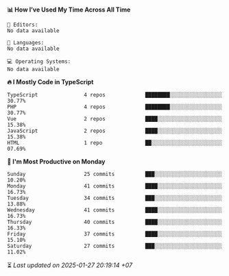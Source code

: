 <!--START_SECTION:readme-stats-->
**📊 How I’ve Used My Time Across All Time**

```text
📝 Editors:
No data available

💬 Languages:
No data available

💻 Operating Systems:
No data available
```

**🔥 I Mostly Code in TypeScript**

```text
TypeScript               4 repos             ████████░░░░░░░░░░░░░░░░░   30.77%
PHP                      4 repos             ████████░░░░░░░░░░░░░░░░░   30.77%
Vue                      2 repos             ████░░░░░░░░░░░░░░░░░░░░░   15.38%
JavaScript               2 repos             ████░░░░░░░░░░░░░░░░░░░░░   15.38%
HTML                     1 repo              ██░░░░░░░░░░░░░░░░░░░░░░░   07.69%
```

**📅 I'm Most Productive on Monday**

```text
Sunday                   25 commits          ███░░░░░░░░░░░░░░░░░░░░░░   10.20%
Monday                   41 commits          ████░░░░░░░░░░░░░░░░░░░░░   16.73%
Tuesday                  34 commits          ███░░░░░░░░░░░░░░░░░░░░░░   13.88%
Wednesday                41 commits          ████░░░░░░░░░░░░░░░░░░░░░   16.73%
Thursday                 40 commits          ████░░░░░░░░░░░░░░░░░░░░░   16.33%
Friday                   37 commits          ████░░░░░░░░░░░░░░░░░░░░░   15.10%
Saturday                 27 commits          ███░░░░░░░░░░░░░░░░░░░░░░   11.02%
```



⏳ *Last updated on 2025-01-27 20:19:14 +07*
<!--END_SECTION:readme-stats-->